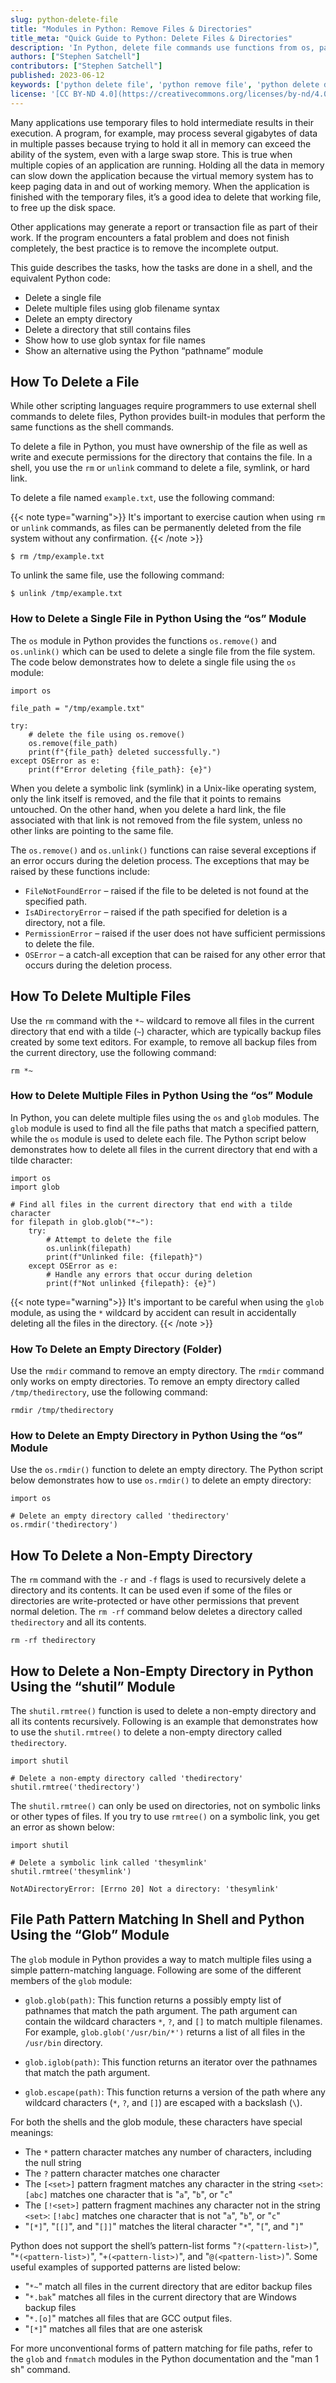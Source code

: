 ```yaml
---
slug: python-delete-file
title: "Modules in Python: Remove Files & Directories"
title_meta: "Quick Guide to Python: Delete Files & Directories"
description: 'In Python, delete file commands use functions from os, pathlib, and shutil modules. Read this guide to learn how to delete single files and entire directories. '
authors: ["Stephen Satchell"]
contributors: ["Stephen Satchell"]
published: 2023-06-12
keywords: ['python delete file', 'python remove file', 'python delete directory', 'python delete file if exists', 'python delete all files in directory']
license: '[CC BY-ND 4.0](https://creativecommons.org/licenses/by-nd/4.0)'
---
```


Many applications use temporary files to hold intermediate results in their execution. A program, for example, may process several gigabytes of data in multiple passes because trying to hold it all in memory can exceed the ability of the system, even with a large swap store. This is true when multiple copies of an application are running. Holding all the data in memory can slow down the application because the virtual memory system has to keep paging data in and out of working memory. When the application is finished with the temporary files, it’s a good idea to delete that working file, to free up the disk space.

Other applications may generate a report or transaction file as part of their work. If the program encounters a fatal problem and does not finish completely, the best practice is to remove the incomplete output.

This guide describes the tasks, how the tasks are done in a shell, and the equivalent Python code:

- Delete a single file
- Delete multiple files using glob filename syntax
- Delete an empty directory
- Delete a directory that still contains files
- Show how to use glob syntax for file names
- Show an alternative using the Python “pathname” module


## How To Delete a File

While other scripting languages require programmers to use external shell commands to delete files, Python provides built-in modules that perform the same functions as the shell commands.

To delete a file in Python, you must have ownership of the file as well as write and execute permissions for the directory that contains the file. In a shell, you use the `rm` or `unlink` command to delete a file, symlink, or hard link.

To delete a file named `example.txt`, use the following command:

{{< note type="warning">}}
It's important to exercise caution when using `rm` or `unlink` commands, as files can be permanently deleted from the file system without any confirmation.
{{< /note >}}


```command
$ rm /tmp/example.txt
```

To unlink the same file, use the following command:

```command
$ unlink /tmp/example.txt
```

### How to Delete a Single File in Python Using the “os” Module

The `os` module in Python provides the functions `os.remove()` and `os.unlink()` which can be used to delete a single file from the file system. The code below demonstrates how to delete a single file using the `os` module:

```file {title="delete_file.py" lang="python"}
import os

file_path = "/tmp/example.txt"

try:
    # delete the file using os.remove()
    os.remove(file_path)
    print(f"{file_path} deleted successfully.")
except OSError as e:
    print(f"Error deleting {file_path}: {e}")
```
When you delete a symbolic link (symlink) in a Unix-like operating system, only the link itself is removed, and the file that it points to remains untouched. On the other hand, when you delete a hard link, the file associated with that link is not removed from the file system, unless no other links are pointing to the same file.

The `os.remove()` and `os.unlink()` functions can raise several exceptions if an error occurs during the deletion process. The exceptions that may be raised by these functions include:

- `FileNotFoundError` – raised if the file to be deleted is not found at the specified path.
- `IsADirectoryError` – raised if the path specified for deletion is a directory, not a file.
- `PermissionError` – raised if the user does not have sufficient permissions to delete the file.
- `OSError` – a catch-all exception that can be raised for any other error that occurs during the deletion process.


## How To Delete Multiple Files

Use the `rm` command with the `*~` wildcard to remove all files in the current directory that end with a tilde (`~`) character, which are typically backup files created by some text editors. For example, to remove all backup files from the current directory, use the following command:

```command
rm *~
```

### How to Delete Multiple Files in Python Using the “os” Module

In Python, you can delete multiple files using the `os` and `glob` modules. The `glob` module is used to find all the file paths that match a specified pattern, while the `os` module is used to delete each file. The Python script below demonstrates how to delete all files in the current directory that end with a tilde character:

```file {title="delete_files.py" lang="python"}
import os
import glob

# Find all files in the current directory that end with a tilde character
for filepath in glob.glob("*~"):
    try:
        # Attempt to delete the file
        os.unlink(filepath)
        print(f"Unlinked file: {filepath}")
    except OSError as e:
        # Handle any errors that occur during deletion
        print(f"Not unlinked {filepath}: {e}")
```

{{< note type="warning">}}
It's important to be careful when using the `glob` module, as using the `*` wildcard by accident can result in accidentally deleting all the files in the directory.
{{< /note >}}


### How To Delete an Empty Directory (Folder)

Use the `rmdir` command to remove an empty directory. The `rmdir` command only works on empty directories. To remove an empty directory called `/tmp/thedirectory`, use the following command:

```command
rmdir /tmp/thedirectory
```

### How to Delete an Empty Directory in Python Using the “os” Module

Use the `os.rmdir()` function to delete an empty directory. The Python script below demonstrates how to use `os.rmdir()` to delete an empty directory:

```file {title="delete_empty_directory.py" lang="python"}
import os

# Delete an empty directory called 'thedirectory'
os.rmdir('thedirectory')
```

## How To Delete a Non-Empty Directory

The `rm` command with the `-r` and `-f` flags is used to recursively delete a directory and its contents. It can be used even if some of the files or directories are write-protected or have other permissions that prevent normal deletion. The `rm -rf` command below deletes a directory called `thedirectory` and all its contents.

```command
rm -rf thedirectory
```

## How to Delete a Non-Empty Directory in Python Using the “shutil” Module

The `shutil.rmtree()` function is used to delete a non-empty directory and all its contents recursively. Following is an example that demonstrates how to use the `shutil.rmtree()` to delete a non-empty directory called `thedirectory`.

```file {title="delete_non_empty_directory.py" lang="python"}
import shutil

# Delete a non-empty directory called 'thedirectory'
shutil.rmtree('thedirectory')
```

The `shutil.rmtree()` can only be used on directories, not on symbolic links or other types of files. If you try to use `rmtree()` on a symbolic link, you get an error as shown below:

```file {title="rmtree_example.py" lang="python"}
import shutil

# Delete a symbolic link called 'thesymlink'
shutil.rmtree('thesymlink')
```

```output
NotADirectoryError: [Errno 20] Not a directory: 'thesymlink'
```

## File Path Pattern Matching In Shell and Python Using the “Glob” Module

The `glob` module in Python provides a way to match multiple files using a simple pattern-matching language. Following are some of the different members of the `glob` module:

- `glob.glob(path)`: This function returns a possibly empty list of pathnames that match the path argument. The path argument can contain the wildcard characters `*`, `?`, and `[]` to match multiple filenames. For example, `glob.glob('/usr/bin/*')` returns a list of all files in the `/usr/bin` directory.

- `glob.iglob(path)`: This function returns an iterator over the pathnames that match the path argument.

- `glob.escape(path)`: This function returns a version of the path where any wildcard characters (`*`, `?`, and `[]`) are escaped with a backslash (`\`).

For both the shells and the glob module, these characters have special meanings:

- The `*` pattern character matches any number of characters, including the null string
- The `?` pattern character matches one character
- The `[<set>]` pattern fragment matches any character in the string `<set>`: `[abc]` matches one character that is "`a`", "`b`", or "`c`"
- The `[!<set>]` pattern fragment machines any character not in the string `<set>`: `[!abc]` matches one character that is not "`a`", "`b`", or "`c`"
- "`[*]`", "`[[]`", and "`[]]`" matches the literal character "`*`", "`[`", and "`]`"

Python does not support the shell’s pattern-list forms "`?(<pattern-list>)`", "`*(<pattern-list>)`", "`+(<pattern-list>)`", and "`@(<pattern-list>)`". Some useful examples of supported patterns are listed below:

- "`*~`" match all files in the current directory that are editor backup files
- "`*.bak`" matches all files in the current directory that are Windows backup files
- "`*.[o]`" matches all files that are GCC output files.
- "`[*]`" matches all files that are one asterisk

For more unconventional forms of pattern matching for file paths, refer to the `glob` and `fnmatch` modules in the Python documentation and the "man 1 sh" command.
